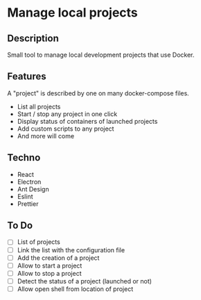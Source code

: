 # Manage local projects

## Description

Small tool to manage local development projects that use Docker.

## Features

A "project" is described by one on many docker-compose files.

- List all projects
- Start / stop any project in one click
- Display status of containers of launched projects
- Add custom scripts to any project
- And more will come

## Techno

- React
- Electron
- Ant Design
- Eslint
- Prettier

## To Do

- [ ] List of projects
- [ ] Link the list with the configuration file
- [ ] Add the creation of a project
- [ ] Allow to start a project
- [ ] Allow to stop a project
- [ ] Detect the status of a project (launched or not)
- [ ] Allow open shell from location of project
